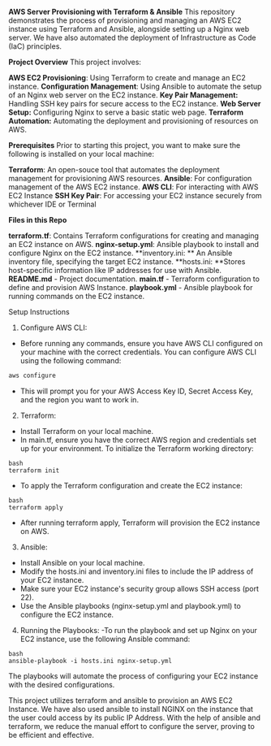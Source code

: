 **AWS Server Provisioning with Terraform & Ansible**
This repository demonstrates the process of provisioning and managing an AWS EC2 instance using Terraform and Ansible, alongside setting up a Nginx web server. We have also automated the deployment of Infrastructure as Code (IaC) principles.

**Project Overview**
This project involves:

**AWS EC2 Provisioning**: Using Terraform to create and manage an EC2 instance.
**Configuration Management**: Using Ansible to automate the setup of an Nginx web server on the EC2 instance.
**Key Pair Management:** Handling SSH key pairs for secure access to the EC2 instance.
**Web Server Setup:** Configuring Nginx to serve a basic static web page.
**Terraform Automation:** Automating the deployment and provisioning of resources on AWS.


**Prerequisites**
Prior to starting this project, you want to make sure the following is installed on your local machine:

**Terraform**: An open-souce tool that automates the deployment management for provisioning AWS resources.
**Ansible**: For configuration management of the AWS EC2 instance.
**AWS CLI**: For interacting with AWS EC2 Instance
**SSH Key Pair**: For accessing your EC2 instance securely from whichever IDE or Terminal


**Files in this Repo**

**terraform.tf**: Contains Terraform configurations for creating and managing an EC2 instance on AWS.
**nginx-setup.yml**: Ansible playbook to install and configure Nginx on the EC2 instance.
**inventory.ini: ** An Ansible inventory file, specifying the target EC2 instance.
**hosts.ini: **Stores host-specific information like IP addresses for use with Ansible.
**README.md** - Project documentation.
**main.tf** - Terraform configuration to define and provision AWS Instance.
**playbook.yml** - Ansible playbook for running commands on the EC2 instance.

Setup Instructions
1. Configure AWS CLI:
- Before running any commands, ensure you have AWS CLI configured on your machine with the correct credentials. You can configure AWS CLI using the following command:

```bash
aws configure
```
- This will prompt you for your AWS Access Key ID, Secret Access Key, and the region you want to work in.


2. Terraform:
- Install Terraform on your local machine.
- In main.tf, ensure you have the correct AWS region and credentials set up for your environment.
To initialize the Terraform working directory:

```
bash
terraform init
```

- To apply the Terraform configuration and create the EC2 instance:

```
bash
terraform apply
```

- After running terraform apply, Terraform will provision the EC2 instance on AWS.

3. Ansible:
- Install Ansible on your local machine.
- Modify the hosts.ini and inventory.ini files to include the IP address of your EC2 instance.
- Make sure your EC2 instance's security group allows SSH access (port 22).
- Use the Ansible playbooks (nginx-setup.yml and playbook.yml) to configure the EC2 instance.

4. Running the Playbooks:
-To run the playbook and set up Nginx on your EC2 instance, use the following Ansible command:

```
bash
ansible-playbook -i hosts.ini nginx-setup.yml
```

The playbooks will automate the process of configuring your EC2 instance with the desired configurations.


This project utilizes terraform and ansible to provision an AWS EC2 Instance. We have also used ansible to install NGINX on the instance that the user could access by its public IP Address. With the help of ansible and terraform, we reduce the manual effort to configure the server, proving to be efficient and effective.
